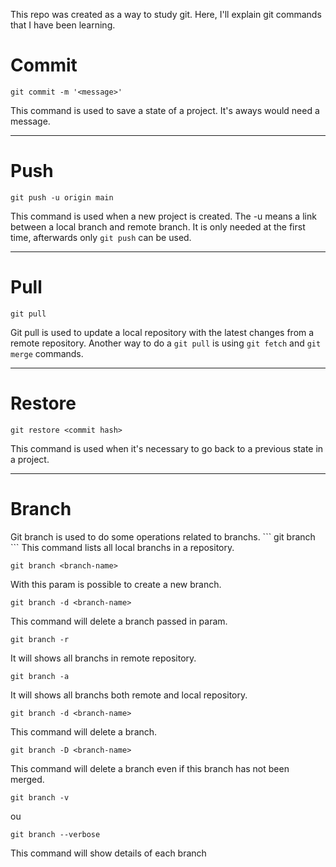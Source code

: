 This repo was created as a way to study git. Here, I'll explain git commands that I have been learning.
<h1>Commit</h1>

```
git commit -m '<message>'
```
  
This command is used to save a state of a project. It's aways would need a message.

---
<h1>Push</h1>

```
git push -u origin main
```

This command is used when a new project is created. The -u means a link between a local branch and remote branch. It is only needed at the first time, afterwards only ```git push``` can be used.

---
<h1>Pull</h1>

```
git pull
```

Git pull is used to update a local repository with the latest changes from a remote repository.
Another way to do a ```git pull``` is using ```git fetch``` and ```git merge``` commands.

----
<h1>Restore</h1>

```
git restore <commit hash>
```

This command is used when it's necessary to go back to a previous state in a project.

---
<h1>Branch</h1>
Git branch is used to do some operations related to branchs.
```
git branch
```
This command lists all local branchs in a repository.

```
git branch <branch-name>
```
With this param is possible to create a new branch.

```
git branch -d <branch-name>
```
This command will delete a branch passed in param.

```
git branch -r
```
It will shows all branchs in remote repository.

```
git branch -a
```
It will shows all branchs both remote and local repository.

```
git branch -d <branch-name>
```
This command will delete a branch.

```
git branch -D <branch-name>
```
This command will delete a branch even if this branch has not been merged.

```
git branch -v
```
ou 

```
git branch --verbose
```

This command will show details of each branch 
